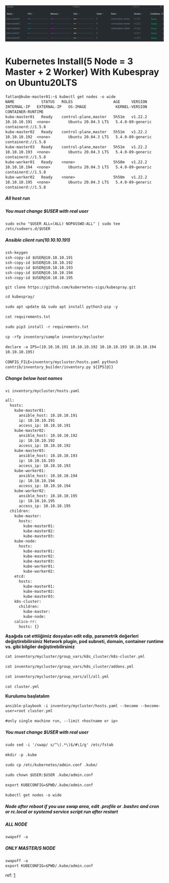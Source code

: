 # ![](5nodeskube.png)

# Kubernetes Install(5 Node = 3 Master + 2 Worker) With Kubespray on Ubuntu20LTS


~~~
fatlan@kube-master01:~$ kubectl get nodes -o wide
NAME            STATUS   ROLES                  AGE     VERSION   INTERNAL-IP   EXTERNAL-IP   OS-IMAGE             KERNEL-VERSION     CONTAINER-RUNTIME
kube-master01   Ready    control-plane,master   5h51m   v1.22.2   10.10.10.191  <none>        Ubuntu 20.04.3 LTS   5.4.0-89-generic   containerd://1.5.8
kube-master02   Ready    control-plane,master   5h51m   v1.22.2   10.10.10.192  <none>        Ubuntu 20.04.3 LTS   5.4.0-89-generic   containerd://1.5.8
kube-master03   Ready    control-plane,master   5h51m   v1.22.2   10.10.10.193  <none>        Ubuntu 20.04.3 LTS   5.4.0-89-generic   containerd://1.5.8
kube-worker01   Ready    <none>                 5h50m   v1.22.2   10.10.10.194  <none>        Ubuntu 20.04.3 LTS   5.4.0-89-generic   containerd://1.5.8
kube-worker02   Ready    <none>                 5h50m   v1.22.2   10.10.10.195  <none>        Ubuntu 20.04.3 LTS   5.4.0-89-generic   containerd://1.5.8
~~~

##### All host run
##### You must change $USER with real user
~~~
sudo echo "$USER ALL=(ALL) NOPASSWD:ALL" | sudo tee /etc/sudoers.d/$USER
~~~

##### Ansible client run(10.10.10.191)
~~~
ssh-keygen
ssh-copy-id $USER@10.10.10.191
ssh-copy-id $USER@10.10.10.192
ssh-copy-id $USER@10.10.10.193
ssh-copy-id $USER@10.10.10.194
ssh-copy-id $USER@10.10.10.195
~~~

~~~
git clone https://github.com/kubernetes-sigs/kubespray.git
~~~

~~~
cd kubespray/

sudo apt update && sudo apt install python3-pip -y

cat requirements.txt

sudo pip3 install -r requirements.txt

cp -rfp inventory/sample inventory/mycluster

declare -a IPS=(10.10.10.191 10.10.10.192 10.10.10.193 10.10.10.194 10.10.10.195)

CONFIG_FILE=inventory/mycluster/hosts.yaml python3 contrib/inventory_builder/inventory.py ${IPS[@]}
~~~

##### Change below host names
~~~
vi inventory/mycluster/hosts.yaml
~~~
~~~
all:
  hosts:
    kube-master01:
      ansible_host: 10.10.10.191
      ip: 10.10.10.191
      access_ip: 10.10.10.191
    kube-master02:
      ansible_host: 10.10.10.192
      ip: 10.10.10.192
      access_ip: 10.10.10.192
    kube-master03:
      ansible_host: 10.10.10.193
      ip: 10.10.10.193
      access_ip: 10.10.10.193
    kube-worker01:
      ansible_host: 10.10.10.194
      ip: 10.10.10.194
      access_ip: 10.10.10.194
    kube-worker02:
      ansible_host: 10.10.10.195
      ip: 10.10.10.195
      access_ip: 10.10.10.195
  children:
    kube-master:
      hosts:
        kube-master01:
        kube-master02:
        kube-master03:
    kube-node:
      hosts:
        kube-master01:
        kube-master02:
        kube-master03:
        kube-worker01:
        kube-worker02:
    etcd:
      hosts:
        kube-master01:
        kube-master02:
        kube-master03:
    k8s-cluster:
      children:
        kube-master:
        kube-node:
    calico-rr:
      hosts: {}
~~~

**Aşağıda cat ettiiğimiz dosyaları edit edip, parametrik değerleri değiştirebilirsiniz**
**Network plugin, pod subneti, domain, container runtime vs. gibi bilgiler değiştirebilirsiniz**
~~~
cat inventory/mycluster/group_vars/k8s_cluster/k8s-cluster.yml

cat inventory/mycluster/group_vars/k8s_cluster/addons.yml

cat inventory/mycluster/group_vars/all/all.yml

cat cluster.yml
~~~

**Kurulumu başlatalım**
~~~
ansible-playbook -i inventory/mycluster/hosts.yaml --become --become-user=root cluster.yml

#only single machine run, --limit <hostname or ip>
~~~

##### You must change $USER with real user
~~~
sudo sed -i '/swap/ s/^\(.*\)$/#\1/g' /etc/fstab

mkdir -p .kube

sudo cp /etc/kubernetes/admin.conf .kube/

sudo chown $USER:$USER .kube/admin.conf

export KUBECONFIG=$PWD/.kube/admin.conf

kubectl get nodes -o wide
~~~

##### Node after reboot if you use swap area, edit .profile or .bashrc and cron or rc.local or systemd service script run after restart
##### ALL NODE
~~~
swapoff -a
~~~
##### ONLY MASTER/S NODE
~~~
swapoff -a
export KUBECONFIG=$PWD/.kube/admin.conf
~~~


ref: [1](https://github.com/kubernetes-sigs/kubespray)

